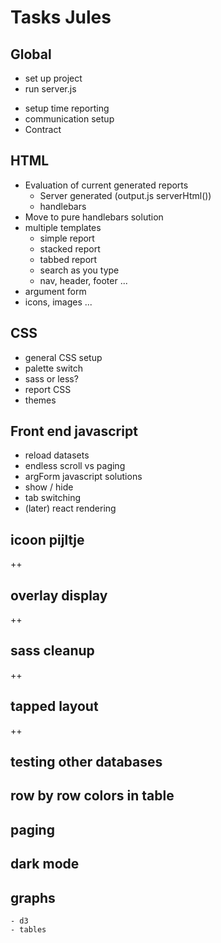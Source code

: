 # Tasks Jules

## Global

+ set up project
+ run server.js
- setup time reporting
- communication setup
- Contract  

## HTML

- Evaluation of current generated reports
    - Server generated  (output.js serverHtml())
    - handlebars
- Move to pure handlebars solution 
- multiple templates
    - simple report
    - stacked report
    - tabbed report
    - search as you type
    - nav, header, footer ...
- argument form       
- icons, images ...

## CSS

- general CSS setup
- palette switch
- sass or less?
- report CSS
- themes

## Front end javascript 

- reload datasets
- endless scroll vs paging
- argForm javascript solutions
- show / hide
- tab switching
- (later) react rendering


## icoon pijltje
++

## overlay display
++

## sass cleanup
++

## tapped layout
++

## testing other databases

## row by row colors in table

## paging

## dark mode

## graphs
    - d3
    - tables
